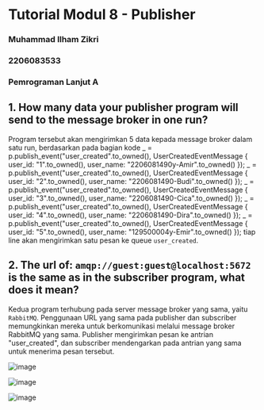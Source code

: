 # Tutorial Modul 8 - Publisher
### Muhammad Ilham Zikri
### 2206083533
### Pemrograman Lanjut A

## 1. How many data your publisher program will send to the message broker in one run?
Program tersebut akan mengirimkan 5 data kepada message broker dalam satu run, berdasarkan pada bagian kode 
_ = p.publish_event("user_created".to_owned(), UserCreatedEventMessage { user_id: "1".to_owned(), user_name: "2206081490y-Amir".to_owned() });
_ = p.publish_event("user_created".to_owned(), UserCreatedEventMessage { user_id: "2".to_owned(), user_name: "2206081490-Budi".to_owned() });
_ = p.publish_event("user_created".to_owned(), UserCreatedEventMessage { user_id: "3".to_owned(), user_name: "2206081490-Cica".to_owned() });
_ = p.publish_event("user_created".to_owned(), UserCreatedEventMessage { user_id: "4".to_owned(), user_name: "2206081490-Dira".to_owned() });
_ = p.publish_event("user_created".to_owned(), UserCreatedEventMessage { user_id: "5".to_owned(), user_name: "129500004y-Emir".to_owned() });
tiap line akan mengirimkan satu pesan ke queue `user_created`.

## 2. The url of: `amqp://guest:guest@localhost:5672` is the same as in the subscriber program, what does it mean?
Kedua program terhubung pada server message broker yang sama, yaitu `RabbitMQ`. Penggunaan URL yang sama pada publisher dan subscriber memungkinkan mereka untuk berkomunikasi melalui message broker RabbitMQ yang sama. Publisher mengirimkan pesan ke antrian "user_created", dan subscriber mendengarkan pada antrian yang sama untuk menerima pesan tersebut.

![image](https://github.com/ilhamzik/tutorial8-publisher/assets/124953758/2bbd33b9-33ec-4fc6-9dbc-d939b4350c03)

![image](https://github.com/ilhamzik/tutorial8-publisher/assets/124953758/9a5156b8-e1e4-4fd6-a3c8-7f73fa4feff9)

![image](https://github.com/ilhamzik/tutorial8-publisher/assets/124953758/f57bb898-33ae-46aa-b25c-0e685a876386)

